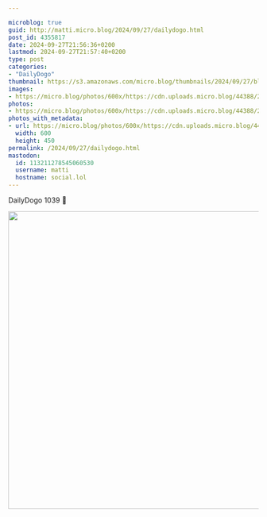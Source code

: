 ```yaml
---

microblog: true
guid: http://matti.micro.blog/2024/09/27/dailydogo.html
post_id: 4355817
date: 2024-09-27T21:56:36+0200
lastmod: 2024-09-27T21:57:40+0200
type: post
categories:
- "DailyDogo"
thumbnail: https://s3.amazonaws.com/micro.blog/thumbnails/2024/09/27/blog.martin-haehnel.de/eb52d0eb87f516fe0b863309b8d96da6.png
images:
- https://micro.blog/photos/600x/https://cdn.uploads.micro.blog/44388/2024/1f60ed00ecb340d6833c5d0ebc96f9fe.jpg
photos:
- https://micro.blog/photos/600x/https://cdn.uploads.micro.blog/44388/2024/1f60ed00ecb340d6833c5d0ebc96f9fe.jpg
photos_with_metadata:
- url: https://micro.blog/photos/600x/https://cdn.uploads.micro.blog/44388/2024/1f60ed00ecb340d6833c5d0ebc96f9fe.jpg
  width: 600
  height: 450
permalink: /2024/09/27/dailydogo.html
mastodon:
  id: 113211278545060530
  username: matti
  hostname: social.lol
---
```

DailyDogo 1039 🐶

<img src="/media/uploads/2024/1f60ed00ecb340d6833c5d0ebc96f9fe.jpg" width="600" alt="" />
